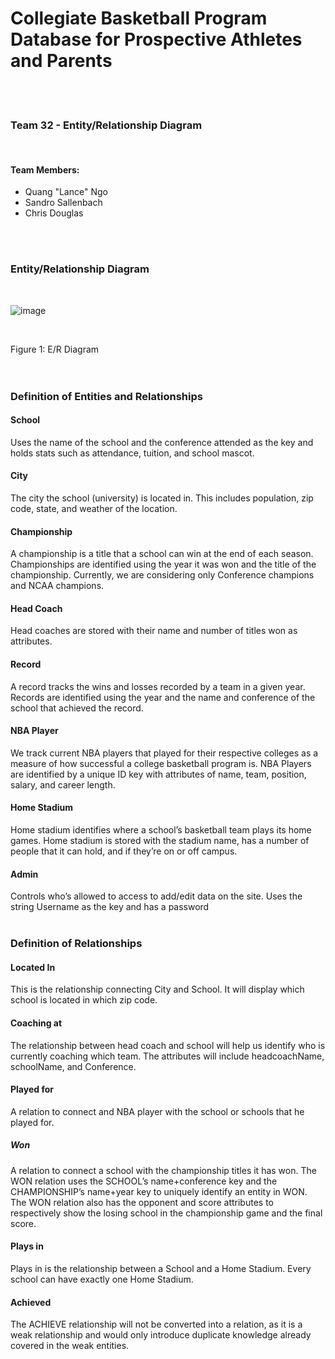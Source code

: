 # Collegiate Basketball Program Database for Prospective Athletes and Parents
<br>
<br>

### Team 32 - Entity/Relationship Diagram
<br>

#### Team Members:
* Quang "Lance" Ngo
* Sandro Sallenbach
* Chris Douglas
<br>
<br>

### Entity/Relationship Diagram
<br>

![image](https://i.imgur.com/FXIFeIf.jpg)

<br>

Figure 1: E/R Diagram
<br>
<br>
<br>

### Definition of Entities and Relationships

#### School
Uses the name of the school and the conference attended as the key and holds stats such as attendance, tuition, and school mascot.
<br>

#### City
The city the school (university) is located in. This includes population, zip code, state, and weather of the location.
<br>

#### Championship
A championship is a title that a school can win at the end of each season.  Championships are identified using the year it was won and the title of the championship.  Currently, we are considering only Conference champions and NCAA champions.
<br>

#### Head Coach
Head coaches are stored with their name and number of titles won as attributes.
<br>

#### Record
A record tracks the wins and losses recorded by a team in a given year.  Records are identified using the year and the name and conference of the school that achieved the record.
<br>

#### NBA Player
We track current NBA players that played for their respective colleges as a measure of how successful a college basketball program is.  NBA Players are identified by a unique ID key with attributes of name, team, position, salary, and career length.
<br>

#### Home Stadium
Home stadium identifies where a school’s basketball team plays its home games.  Home stadium is stored with the stadium name, has a number of people that it can hold, and if they’re on or off campus.
<br>

#### Admin
Controls who’s allowed to access to add/edit data on the site. Uses the string Username as the key and has a password
<br>
<br>

### Definition of Relationships

#### Located In
This is the relationship connecting City and School. It will display which school is located in which zip code.
<br>

#### Coaching at
The relationship between head coach and school will help us identify who is currently coaching which team. The attributes will include headcoachName, schoolName, and Conference.
<br>

#### Played for
A relation to connect and NBA player with the school or schools that he played for.
<br>

##### Won
A relation to connect a school with the championship titles it has won.  The WON relation uses the SCHOOL’s name+conference key and the CHAMPIONSHIP’s name+year key to uniquely identify an entity in WON.  The WON relation also has the opponent and score attributes to respectively show the losing school in the championship game and the final score.
<br>

#### Plays in
Plays in is the relationship between a School and a Home Stadium. Every school can have exactly one Home Stadium.
<br>

#### Achieved
The ACHIEVE relationship will not be converted into a relation, as it is a weak relationship and would only introduce duplicate knowledge already covered in the weak entities.
